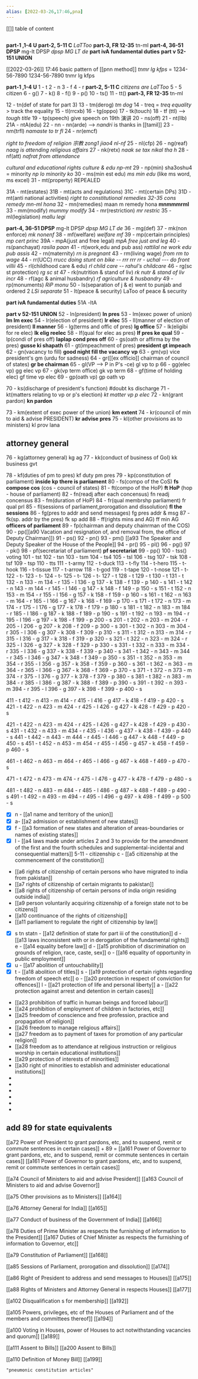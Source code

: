 ```yaml
---
alias: [2022-03-26,17:46,pna]
---
```

[[]]
table of content
```toc
```
**part-1 ,1-4 U**
**part-2, 5-11 C** *LaTToo*
**part-3, FR 12-35** tn-ml
**part-4, 36-51 DPSP** mg-lt DPSP *dpsp MG LT de*
**part ivA fundamental duties**
**part v 52-151 UNION**


[[2022-03-26]] 17:46
basic pattern of [[pnn method]] *tnmr lg kfps* = 1234-56-7890
1234-56-7890
tnmr   lg   kfps

**part-1 ,1-4 U**
1 - t
2 - n
3 - f
4 - r
**part-2, 5-11 C** *citizens are LaTToo*
	5 - 5 citizen
		6 - g()
		7 - k()
		8 - f()
		9 - p()
		10 - ts()
		11 - tt()
**part-3, FR 12-35** tn-ml

12 - tn(def of state for part 3)
13 - tm(derog) *tm dog*
14 - treq = *treq equality* > track the equality
15 - tl(rrcxb)
16 - tg(oppo)
17 - tk(touch)
18 - tf (ttl) --> *tough title*
19 - tp(speech) give speech on 19th 演讲
20 - ns(off)
21 - nt(llb)
21A - ntA(edu)
22 - nn - nn(arde) --> *nandri* is thanks in [[tamil]]
23 - nm(trfl) *namaste to tr fl*
24 - nr(emcf)

*right to freedom of religion* *宗教 zong1 jiao4 nl-nf*
25 - nl(cfp)
26 - ng(reaf) *naag is attending religious affairs*
27 - nk(retx) *naak se tax nikal tha h*
28 - nf(att) *nafrat from attendance*

*cultural and educational rights* *culture & edu np-mt*
29 - np(min) sha3oshu4 = minority *np lo minority ko*
30 - ms(min est edu) *ms min edu* (like ms word, ms excel)
31 - mt(property) REPEALED

31A - mt(estates)
31B - mt(acts and regulations)
31C - mt(certain DPs)
31D - mt(anti national activities)
*right to constitutional remedies 32-35* *cons remedy mn-ml hona*
32 - mn(remedies) maan m remedy hona                                              **mnmmmrml**
33 - mm(modify) *mummy modify*
34 - mr(restriction) *mr restric*
35 - ml(legislation) *mallu legi*

**part-4, 36-51 DPSP** mg-lt DPSP *dpsp MG LT de*
36 - mg(def)
37 - mk(non enforce) *mk nonenf*
38 - mf(welfare) *welfare mf*
39 - mp(certain principles) *mp cert princ*
	39A - mpA(just and free legal) *mpA free just and leg*
40 - rs(panchayat) *rasila paan*
41 - rt(work,edu and pub ass) *rattilal ne work edu pub assis*
42 - rn(maternity) *rn is pregnant*
43 - rm(living wage) *from rm to wage*
44 - rr(UCC) *rrucc doing stunt on bike -- rrr rrr rr - uchal --- do front villii*
45 - rl(childhood care & edu) *rl child care -- rahul's  childcare*
46 - rg(sc st protection) *rg sc st*
47 - rk(nutrition & stand of liv) *rk nutr & stand of liv incr*
48 - rf(agc & animal husbandry) *rf agriculture & husbandry*
49 - rp(monuments) *RiP monu*
50 - ls(separation of j & e) went to punjab and ordered 2 *LSi separate*
51 - lt(peace & security) LaToo of peace & security

**part ivA fundamental duties**
51A -ltA

**part v 52-151 UNION**
52 - ln(president) **ln pres**
53 - lm(exec power of union) **lm lm exec**
54 - lr(election of president) **lr elec**
55 - ll(manner of election of president) **ll manner**
56 - lg(terms and offic of pres) **lg office**
57 - lk(eligibi for re elec) **lk elig reelec**
58 - lf(qual for elec as pres) **lf pres ke qual**
59 - lp(condi of pres off) **laplap cond pres off**
60 - gs(oath or affirma by the pres) **gusse ki shapath**
61 - gt(impeachment of pres) **president gt impeach**
62 - gn(vacancy to fill) **good night fill the vacancy**
**vp**
63 - gm(vp) vice president's gm (urdu for sadness)
64 - gr([[ex officio]] chairman of council of states) **gr be chairman**
65 - gl(VP --> P in  P's -ce) gl vp to p
66 - gg(elec vp) gg elec vp
67 - gk(vp term office) gk vp term
68 - gf(time of holding elec) gf time vp elec
69 - gp(oath vp) gp oath vp

70 - ks(discharge of president's function) #doubt ks discharge
71 - kt(matters relating to vp or p's election) *kt matter vp p elec*
72 - kn(grant pardon) **kn pardon**

73 - km(extent of exec power of the union) **km extent**
74 - kr(council of min to aid & advise PRESIDENT) **kr advise pres**
75 - kl(other provisions as to ministers) kl prov lana
## attorney general
76 - kg(attorney general) kg ag
77 - kk(conduct of business of GoI) kk business gvt

78 - kf(duties of pm to pres) kf duty pm pres
79 - kp(constitution of parliament) **inside kp there is parliament**
80 - fs(compo of the CoS) **fs compose cos** (cos - council of states)
81 - ft(compo of the HoP) **ft HoP** (hop - house of parliament)
82 - fn(readj after each concensus) fn readj concensus
83 - fm(duration of HoP)
84 - fr(qual membrshp parliament) fr qual prl
85 - fl(sessions of parliament,prorogation and dissolution) **fl the sessions**
86 - fg(pres to addr and send messages) fg pres addr & msg
87 - fk(sp. addr by the pres) fk sp add
88 - ff(rights mins and AG)  ff min AG
**officers of parliament**
89 - fp(chairman and deputy chainrman of the COS)
90 - pp([[a90 Vacation and resignation of, and removal from, the office of Deputy Chairman]])
91 - ps()
92 - pn()
93 - pm() [[a93 The Speaker and Deputy Speaker of the House of the People]]
94 - pr()
95 - pl()
96 - pg()
97 - pk()
98 - pf(secretariat of parliament) **pf secretariat**
99 - pp()
100 - tss() voting
101 - tst
102 - tsn
103 - tsm
104 - ts4
105 - tsl
106 - tsg
107 - tsk
108 - tsf
109 - tsp
110 - tts
111 - t-army
112 - t-duck
113 - t-fly
114 - t-hero
115 - t-hook
116 - t-tissue
117 - t-arrow
118 - t-god
119 - t-tape
120 - t-nose
121 - t-
122 - t-
123 - t-
124 - t-
125 - t-
126 - t-
127 - t
128 - t
129 - t
130 - t
131 - t
132 - n
133 - m
134 - r
135 - l
136 - g
137 - k
138 - f
139 - p
140 - s
141 - t
142 - n
143 - m
144 - r
145 - l
146 - g
147 - k
148 - f
149 - p
150 - s
151 - t
152 - n
153 - m
154 - r
155 - l
156 - g
157 - k
158 - f
159 - p
160 - s
161 - t
162 - n
163 - m
164 - r
165 - l
166 - g
167 - k
168 - f
169 - p
170 - s
171 - t
172 - n
173 - m
174 - r
175 - l
176 - g
177 - k
178 - f
179 - p
180 - s
181 - t
182 - n
183 - m
184 - r
185 - l
186 - g
187 - k
188 - f
189 - p
190 - s
191 - t
192 - n
193 - m
194 - r
195 - l
196 - g
197 - k
198 - f
199 - p
200 - s
201 - t
202 - n
203 - m
204 - r
205 - l
206 - g
207 - k
208 - f
209 - p
300 - s
301 - t
302 - n
303 - m
304 - r
305 - l
306 - g
307 - k
308 - f
309 - p
310 - s
311 - t
312 - n
313 - m
314 - r
315 - l
316 - g
317 - k
318 - f
319 - p
320 - s
321 - t
322 - n
323 - m
324 - r
325 - l
326 - g
327 - k
328 - f
329 - p
330 - s
331 - t
332 - n
333 - m
334 - r
335 - l
336 - g
337 - k
338 - f
339 - p
340 - s
341 - t
342 - n
343 - m
344 - r
345 - l
346 - g
347 - k
348 - f
349 - p
350 - s
351 - t
352 - n
353 - m
354 - r
355 - l
356 - g
357 - k
358 - f
359 - p
360 - s
361 - t
362 - n
363 - m
364 - r
365 - l
366 - g
367 - k
368 - f
369 - p
370 - s
371 - t
372 - n
373 - m
374 - r
375 - l
376 - g
377 - k
378 - f
379 - p
380 - s
381 - t
382 - n
383 - m
384 - r
385 - l
386 - g
387 - k
388 - f
389 - p
390 - s
391 - t
392 - n
393 - m
394 - r
395 - l
396 - g
397 - k
398 - f
399 - p
400 - s

411 - t
412 - n
413 - m
414 - r
415 - l
416 - g
417 - k
418 - f
419 - p
420 - s
421 - t
422 - n
423 - m
424 - r
425 - l
426 - g
427 - k
428 - f
429 - p
420 - s

421 - t
422 - n
423 - m
424 - r
425 - l
426 - g
427 - k
428 - f
429 - p
430 - s
431 - t
432 - n
433 - m
434 - r
435 - l
436 - g
437 - k
438 - f
439 - p
440 - s
441 - t
442 - n
443 - m
444 - r
445 - l
446 - g
447 - k
448 - f
449 - p
450 - s
451 - t
452 - n
453 - m
454 - r
455 - l
456 - g
457 - k
458 - f
459 - p
460 - s

461 - t
462 - n
463 - m
464 - r
465 - l
466 - g
467 - k
468 - f
469 - p
470 - s

471 - t
472 - n
473 - m
474 - r
475 - l
476 - g
477 - k
478 - f
479 - p
480 - s

481 - t
482 - n
483 - m
484 - r
485 - l
486 - g
487 - k
488 - f
489 - p
490 - s
491 - t
492 - n
493 - m
494 - r
495 - l
496 - g
497 - k
498 - f
499 - p
500 - s


- [x] n - [[a1 name and territory of the union]]
- [x] a- [[a2 admission or establishment of new states]]
- [x] f - [[a3 formation of new states and alteration of areas-boundaries or names of existing states]]
- [x] l - [[a4 laws made under articles 2 and 3 to provide for the amendment of the first and the fourth schedules and supplemental-incidental and consequential matters]]
5-11 - citizenship
c - [[a5 citizenship at the commencement of the constitution]]
 - [[a6 rights of citizenship of certain persons who have migrated to india from pakistan]]
 - [[a7 rights of citizenship of certain migrants to pakistan]]
 - [[a8 rights of citizenship of certain persons of india origin residing outside india]]
 - [[a9 person voluntarily acquiring citizenship of a foreign state not to be citizens]]
 - [[a10 continuance of the rights of citizenship]]
 - [[a11 parliament to regulate the right of citizenship by law]]
- [x] s tn statn - [[a12 definition of state for part iii of the constitution]]
d - [[a13 laws inconsistent with or in derogation of the fundamental rights]]
e - [[a14 equality before law]]
d - [[a15 prohibition of discrimination on grounds of religion, race, caste, sex]]
o - [[a16 equality of opportunity in public employment]]
- [x] u - [[a17 abolition of untouchability]]
- [x] t - [[a18 abolition of titles]]
s - [[a19 protection of certain rights regarding freedom of speech etc]]
o - [[a20 protection in respect of conviction for offences]]
l - [[a21 protection of life and personal liberty]]
a - [[a22 protection against arrest and detention in certain cases]]
 - [[a23 prohibition of traffic in human beings and forced labour]]
 - [[a24 prohibition of employment of children in factories, etc]]
 - [[a25 freedom of conscience and free profession, practice and propagation of religion]]
 - [[a26 freedom to manage religious affairs]]
 - [[a27 freedom as to payment of taxes for promotion of any particular religion]]
 - [[a28 freedom as to attendance at religious instruction or religious worship in certain educational institutions]]
 - [[a29 protection of interests of minorities]]
 - [[a30 right of minorities to establish and administer educational institutions]]
 - 
 - 
 - 
 - 
 - 
 - 

## add 89 for state equivalents
[[a72 Power of President to grant pardons, etc, and to suspend, remit or commute sentences in certain cases]] + 89 = [[a161 Power of Governor to grant pardons, etc, and to suspend, remit or commute sentences in certain cases]]
[[a161 Power of Governor to grant pardons, etc, and to suspend, remit or commute sentences in certain cases]]

[[a74 Council of Ministers to aid and advise President]]
[[a163 Council of Ministers to aid and advise Governor]]

[[a75 Other provisions as to Ministers]]
[[a164]]

[[a76 Attorney General for India]]
[[a165]]

[[a77 Conduct of business of the Government of India]]
[[a166]]

[[a78 Duties of Prime Minister as respects the furnishing of information to the President]]
[[a167 Duties of Chief Minister as respects the furnishing of information to Governor, etc]]

[[a79 Constitution of Parliament]]
[[a168]]

[[a85 Sessions of Parliament, prorogation and dissolution]]
[[a174]]

[[a86 Right of President to address and send messages to Houses]]
[[a175]]

[[a88 Rights of Ministers and Attorney General in respects Houses]]
[[a177]]

[[a102 Disqualification s for membership]]
[[a192]]

[[a105 Powers, privileges, etc of the Houses of Parliament and of the members and committees thereof]]
[[a194]]

[[a100 Voting in Houses, power of Houses to act notwithstanding vacancies and quorum]]
[[a189]]

[[a111 Assent to Bills]]
[[a200 Assent to Bills]]

[[a110 Definition of Money Bill]]
[[a199]]
```query 2022-03-26 17:56
"pneumonic constitution articles"
```